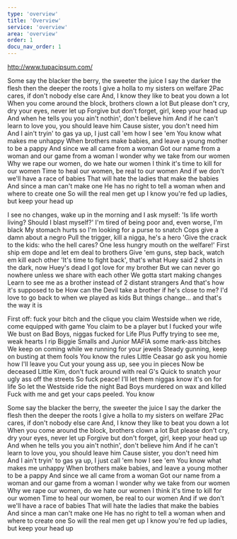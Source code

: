 ```yaml
---
type: 'overview'
title: 'Overview'
service: 'overview'
area: 'overview'
order: 1
docu_nav_order: 1
---
```

http://www.tupacipsum.com/

Some say the blacker the berry, the sweeter the juice I say the darker the flesh then the deeper the roots I give a holla to my sisters on welfare 2Pac cares, if don't nobody else care And, I know they like to beat you down a lot When you come around the block, brothers clown a lot But please don't cry, dry your eyes, never let up Forgive but don't forget, girl, keep your head up And when he tells you you ain't nothin', don't believe him And if he can't learn to love you, you should leave him Cause sister, you don't need him And I ain't tryin' to gas ya up, I just call 'em how I see 'em You know what makes me unhappy When brothers make babies, and leave a young mother to be a pappy And since we all came from a woman Got our name from a woman and our game from a woman I wonder why we take from our women Why we rape our women, do we hate our women I think it's time to kill for our women Time to heal our women, be real to our women And if we don't we'll have a race of babies That will hate the ladies that make the babies And since a man can't make one He has no right to tell a woman when and where to create one So will the real men get up I know you're fed up ladies, but keep your head up

I see no changes, wake up in the morning and I ask myself: 'Is life worth living? Should I blast myself?' I'm tired of being poor and, even worse, I'm black My stomach hurts so I'm looking for a purse to snatch Cops give a damn about a negro Pull the trigger, kill a nigga, he's a hero 'Give the crack to the kids: who the hell cares? One less hungry mouth on the welfare!' First ship em dope and let em deal to brothers Give 'em guns, step back, watch em kill each other 'It's time to fight back', that's what Huey said 2 shots in the dark, now Huey's dead I got love for my brother But we can never go nowhere unless we share with each other We gotta start making changes Learn to see me as a brother instead of 2 distant strangers And that's how it's supposed to be How can the Devil take a brother if he's close to me? I'd love to go back to when we played as kids But things change... and that's the way it is

First off: fuck your bitch and the clique you claim Westside when we ride, come equipped with game You claim to be a player but I fucked your wife We bust on Bad Boys, niggas fucked for Life Plus Puffy trying to see me, weak hearts I rip Biggie Smalls and Junior MAFIA some mark-ass bitches We keep on coming while we running for your jewels Steady gunning, keep on busting at them fools You know the rules Little Ceasar go ask you homie how I'll leave you Cut your young ass up, see you in pieces Now be deceased Little Kim, don't fuck around with real G's Quick to snatch your ugly ass off the streets So fuck peace! I'll let them niggas know it's on for life So let the Westside ride the night Bad Boys murdered on wax and killed Fuck with me and get your caps peeled. You know

Some say the blacker the berry, the sweeter the juice I say the darker the flesh then the deeper the roots I give a holla to my sisters on welfare 2Pac cares, if don't nobody else care And, I know they like to beat you down a lot When you come around the block, brothers clown a lot But please don't cry, dry your eyes, never let up Forgive but don't forget, girl, keep your head up And when he tells you you ain't nothin', don't believe him And if he can't learn to love you, you should leave him Cause sister, you don't need him And I ain't tryin' to gas ya up, I just call 'em how I see 'em You know what makes me unhappy When brothers make babies, and leave a young mother to be a pappy And since we all came from a woman Got our name from a woman and our game from a woman I wonder why we take from our women Why we rape our women, do we hate our women I think it's time to kill for our women Time to heal our women, be real to our women And if we don't we'll have a race of babies That will hate the ladies that make the babies And since a man can't make one He has no right to tell a woman when and where to create one So will the real men get up I know you're fed up ladies, but keep your head up
